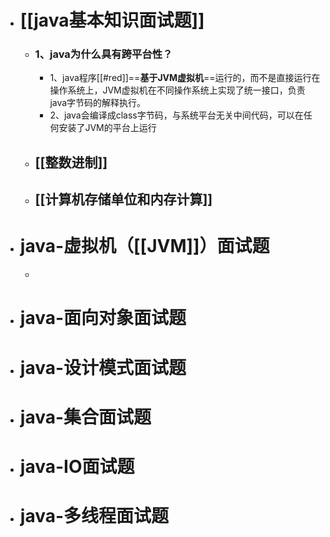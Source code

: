 - # [[java基本知识面试题]]
	- ### 1、java为什么具有跨平台性？
		- 1、java程序[[#red]]==**基于JVM虚拟机**==运行的，而不是直接运行在操作系统上，JVM虚拟机在不同操作系统上实现了统一接口，负责java字节码的解释执行。
		- 2、java会编译成class字节码，与系统平台无关中间代码，可以在任何安装了JVM的平台上运行
	- ## [[整数进制]]
	- ## [[计算机存储单位和内存计算]]
- # java-虚拟机（[[JVM]]）面试题
	-
- # java-面向对象面试题
- # java-设计模式面试题
- # java-集合面试题
- # java-IO面试题
- # java-多线程面试题